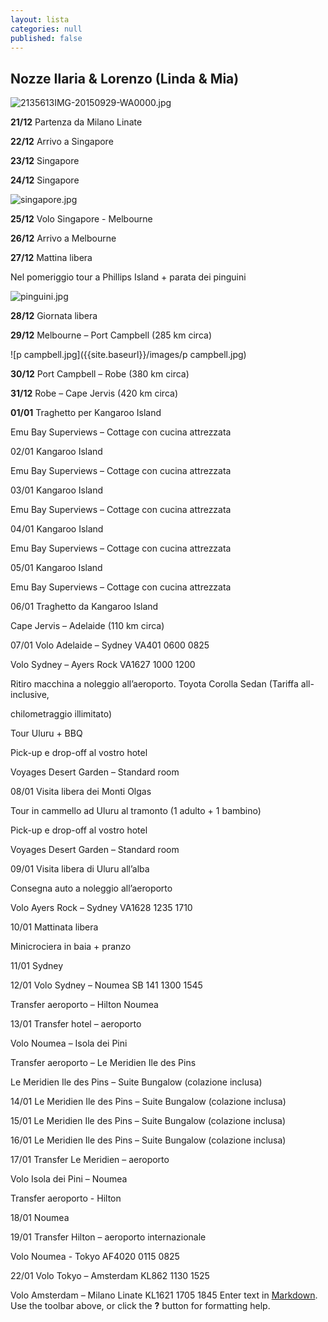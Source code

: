 ```yaml
---
layout: lista
categories: null
published: false
---
```


## Nozze Ilaria & Lorenzo (Linda & Mia)

![2135613IMG-20150929-WA0000.jpg]({{site.baseurl}}/images/2135613IMG-20150929-WA0000.jpg)

**21/12** Partenza da Milano Linate 

**22/12** Arrivo a Singapore 

**23/12** Singapore 

**24/12** Singapore

![singapore.jpg]({{site.baseurl}}/images/singapore.jpg)

**25/12** Volo Singapore  - Melbourne 

**26/12** Arrivo a Melbourne 

**27/12** Mattina libera 

Nel pomeriggio tour a Phillips Island + parata dei pinguini 

![pinguini.jpg]({{site.baseurl}}/images/pinguini.jpg)

**28/12** Giornata libera

**29/12** Melbourne – Port Campbell  (285 km circa)

![p campbell.jpg]({{site.baseurl}}/images/p campbell.jpg)


**30/12** Port Campbell – Robe  (380 km circa)

**31/12** Robe – Cape Jervis (420 km circa) 

**01/01** Traghetto per Kangaroo Island 

Emu Bay Superviews – Cottage con cucina attrezzata

02/01 Kangaroo Island 

Emu Bay Superviews – Cottage con cucina attrezzata

03/01 Kangaroo Island 

Emu Bay Superviews – Cottage con cucina attrezzata

04/01 Kangaroo Island 

Emu Bay Superviews – Cottage con cucina attrezzata

05/01 Kangaroo Island 

Emu Bay Superviews – Cottage con cucina attrezzata

06/01 Traghetto da Kangaroo Island 

Cape Jervis – Adelaide (110 km circa)

07/01 Volo Adelaide – Sydney  VA401  0600  0825 

Volo Sydney – Ayers Rock VA1627  1000  1200

Ritiro macchina a noleggio all’aeroporto. Toyota Corolla Sedan (Tariffa all-inclusive, 

chilometraggio illimitato) 

Tour Uluru  + BBQ 

Pick-up e drop-off al vostro hotel

Voyages Desert Garden – Standard room 

08/01 Visita libera dei Monti Olgas 

Tour in cammello ad Uluru al tramonto (1 adulto + 1 bambino) 

Pick-up e drop-off al vostro hotel

Voyages Desert Garden – Standard room 

09/01 Visita libera di Uluru all’alba 

Consegna auto a noleggio all’aeroporto 

Volo Ayers Rock – Sydney VA1628  1235 1710

10/01 Mattinata libera 

Minicrociera in baia + pranzo

11/01 Sydney

12/01 Volo Sydney – Noumea  SB 141 1300 1545 

Transfer aeroporto – Hilton Noumea

13/01 Transfer hotel – aeroporto 

Volo Noumea – Isola dei Pini 

Transfer aeroporto – Le Meridien Ile des Pins 

Le Meridien Ile des Pins – Suite Bungalow (colazione inclusa)

14/01 Le Meridien Ile des Pins – Suite Bungalow (colazione inclusa)

15/01 Le Meridien Ile des Pins – Suite Bungalow (colazione inclusa)

16/01 Le Meridien Ile des Pins – Suite Bungalow (colazione inclusa)

17/01 Transfer Le Meridien – aeroporto   

Volo Isola dei Pini – Noumea 

Transfer aeroporto - Hilton

18/01 Noumea 

19/01 Transfer Hilton – aeroporto internazionale

Volo Noumea - Tokyo   AF4020  0115  0825

22/01 Volo Tokyo  – Amsterdam  KL862  1130  1525 

Volo Amsterdam – Milano Linate KL1621 1705  1845
Enter text in [Markdown](http://daringfireball.net/projects/markdown/). Use the toolbar above, or click the **?** button for formatting help.
